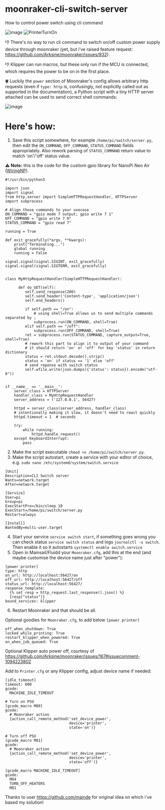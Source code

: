 # moonraker-cli-switch-server
How to control power switch using cli command



![image](https://github.com/user-attachments/assets/5460d8dd-af88-4082-9ab7-d90816550691)
![PrinterTurnOn](https://github.com/user-attachments/assets/8f0fbed1-637a-4e19-8a59-028b1c947fa2)

👎 There's no way to run cli command to switch on/off custom power supply device through moonraker (yet, but i've raised feature request: https://github.com/Arksine/moonraker/issues/932).

👎 Klipper can run macros, but these only run if the MCU is connected, which requires the power to be on in the first place. 

🍀 Luckily the `power` section of Moonraker's config allows arbitrary http requests (even if `type: http` is, confusingly, not explicitly called out as supported in the documentation), a Python script with a tiny HTTP server attached can be used to send correct shell commands:

![image](https://github.com/user-attachments/assets/ff50eb1b-3b45-495c-bbfc-686ae7c7abf2)

# Here's how:
1. Save this script somewhere, for example `/home/pi/switch/server.py`, then edit the `ON_COMMAND`, `OFF_COMMAND`, `STATUS_COMMAND` fields appropriately. Also rework parsing of `STATUS_COMMAND` return value to match 'on'/'off' status value.

⚠ **Note:** this is the code for the custiom gpio library for NanoPi Neo Air ([WiringNP](https://github.com/friendlyarm/WiringNP)).
  ```python3
  #!/usr/bin/python3
  
  import json
  import signal
  from http.server import SimpleHTTPRequestHandler, HTTPServer
  import subprocess
  
  # Align those commands to your usecase
  ON_COMMAND = "gpio mode 7 output; gpio write 7 1"
  OFF_COMMAND = "gpio write 7 0"
  STATUS_COMMAND = "gpio read 7"
  
  running = True
  
  def exit_gracefully(*args, **kwargs):
      print("Terminating...")
      global running
      running = False
  
  signal.signal(signal.SIGINT, exit_gracefully)
  signal.signal(signal.SIGTERM, exit_gracefully)
  
  
  class MyHttpRequestHandler(SimpleHTTPRequestHandler):
  
        def do_GET(self):
           self.send_response(200)
           self.send_header('Content-type', 'application/json')
           self.end_headers()
  
           if self.path == "/on":
               # using shell=True allows us to send multiple commands separated by ;
               subprocess.run(ON_COMMAND, shell=True)
           elif self.path == "/off":
               subprocess.run(OFF_COMMAND, shell=True)
           ret = subprocess.run(STATUS_COMMAND, capture_output=True, shell=True)
           # rework this part to align it to output of your command
           # it should return 'on' or 'off' for key 'status' in return dictionary 
           status = ret.stdout.decode().strip()
           status = 'on' if status == '1' else 'off'
           # send reponse with switch status
           self.wfile.write(json.dumps({'status': status}).encode("utf-8"))
  
  
  if __name__ == '__main__':
      server_class = HTTPServer
      handler_class = MyHttpRequestHandler
      server_address = ('127.0.0.1', 56427)
  
      httpd = server_class(server_address, handler_class)
      # intentionally making it slow, it doesn't need to react quickly
      httpd.timeout = 1  # seconds
  
      try:
          while running:
              httpd.handle_request()
      except KeyboardInterrupt:
          pass
  ```
2. Make the script executable `chmod +x /home/pi/switch/server.py`.
3. Make the script autostart, create a service with your editor of choice, e.g. `sudo nano /etc/systemd/system/switch.service`
  ```
  [Unit]
  Description=CLI Switch server
  Wants=network.target
  After=network.target
  
  [Service]
  User=pi
  Group=pi
  ExecStartPre=/bin/sleep 10
  ExecStart=/home/pi/switch/server.py
  Restart=always
  
  [Install]
  WantedBy=multi-user.target
 ```
4. Start your service `service switch start`, if something goes wrong you can check status `service switch status` and logs `journalctl -u switch`. Then enable it so it autostarts `systemctl enable switch.service`
5. Open in Mainsail/Fluidd your `Moonraker.cfg`, add this at the end (and maybe customise the device name just after "power"):
```
[power printer]
type: http
on_url: http://localhost:56427/on
off_url: http://localhost:56427/off
status_url: http://localhost:56427/
response_template:
  {% set resp = http_request.last_response().json() %}
  {resp["status"]}
bound_services: klipper
```
6. Restart Moonraker and that should be all.

Optional goodies for `Moonraker.cfg`, to add below `[power printer]`
```
off_when_shutdown: True
locked_while_printing: True
restart_klipper_when_powered: True
on_when_job_queued: True
```

Optional Klipper auto power off, courtesy of https://github.com/Arksine/moonraker/issues/167#issuecomment-1094223802

Add to `Printer.cfg` or any Klipper config, adjust device name if needed:
```
[idle_timeout]
timeout: 600
gcode:
  MACHINE_IDLE_TIMEOUT

# Turn on PSU
[gcode_macro M80]
gcode:
  # Moonraker action
  {action_call_remote_method('set_device_power',
                             device='printer',
                             state='on')}

# Turn off PSU
[gcode_macro M81]
gcode:
  # Moonraker action
  {action_call_remote_method('set_device_power',
                             device='printer',
                             state='off')}

[gcode_macro MACHINE_IDLE_TIMEOUT]
gcode:
  M84
  TURN_OFF_HEATERS
  M81
```
Thanks to user https://github.com/mainde for original idea on which i've based my solution!
